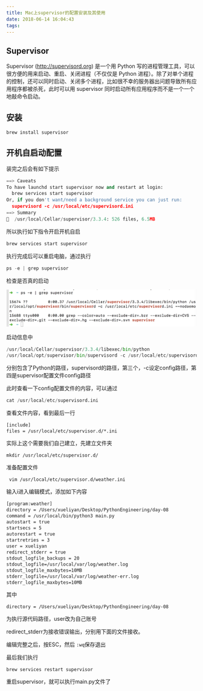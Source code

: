 ```yaml
---
title: Mac上supervisor的配置安装及其使用
date: 2018-06-14 16:04:43
tags:
---
```



## Supervisor

Supervisor (http://supervisord.org) 是一个用 Python 写的进程管理工具，可以很方便的用来启动、重启、关闭进程（不仅仅是 Python 进程）。除了对单个进程的控制，还可以同时启动、关闭多个进程，比如很不幸的服务器出问题导致所有应用程序都被杀死，此时可以用 supervisor 同时启动所有应用程序而不是一个一个地敲命令启动。

## 安装

```py
brew install supervisor
```

## 开机自启动配置

装完之后会有如下提示

```py
==> Caveats
To have launchd start supervisor now and restart at login:
  brew services start supervisor
Or, if you don't want/need a background service you can just run:
  supervisord -c /usr/local/etc/supervisord.ini
==> Summary
🍺  /usr/local/Cellar/supervisor/3.3.4: 526 files, 6.5MB
```

所以执行如下指令开启开机自启

```py
brew services start supervisor
```

执行完成后可以重启电脑，通过执行

```py
ps -e | grep supervisor
```

检查是否真的启动

![](/images/superior-01.jpeg)

启动信息中

```py
/usr/local/Cellar/supervisor/3.3.4/libexec/bin/python
/usr/local/opt/supervisor/bin/supervisord -c /usr/local/etc/supervisord.ini --nodaemon
```

分别包含了Python的路径，supervisord的路径，第三个，-c设定config路径，第四是supervisor配置文件config路径

此时查看一下config配置文件的内容，可以通过

```py
cat /usr/local/etc/supervisord.ini
```

查看文件内容，看到最后一行

```
[include]
files = /usr/local/etc/supervisor.d/*.ini
```

实际上这个需要我们自己建立，先建立文件夹

```
mkdir /usr/local/etc/supervisor.d/
```

准备配置文件

```
 vim /usr/local/etc/supervisor.d/weather.ini
```

输入i进入编辑模式，添加如下内容

```
[program:weather]
directory = /Users/xueliyan/Desktop/PythonEngineering/day-08
command = /usr/local/bin/python3 main.py
autostart = true
startsecs = 5
autorestart = true
startretries = 3
user = xueliyan
redirect_stderr = true
stdout_logfile_backups = 20
stdout_logfile=/usr/local/var/log/weather.log
stdout_logfile_maxbytes=10MB
stderr_logfile=/usr/local/var/log/weather-err.log
stderr_logfile_maxbytes=10MB
```

其中

```
directory = /Users/xueliyan/Desktop/PythonEngineering/day-08   
```

为执行源代码路径，user改为自己账号

redirect_stderr为接收错误输出，分别用下面的文件接收。

编辑完整之后，按ESC，然后 `:wq`保存退出

最后我们执行

```
brew services restart supervisor
```

重启supervisor，就可以执行main.py文件了




